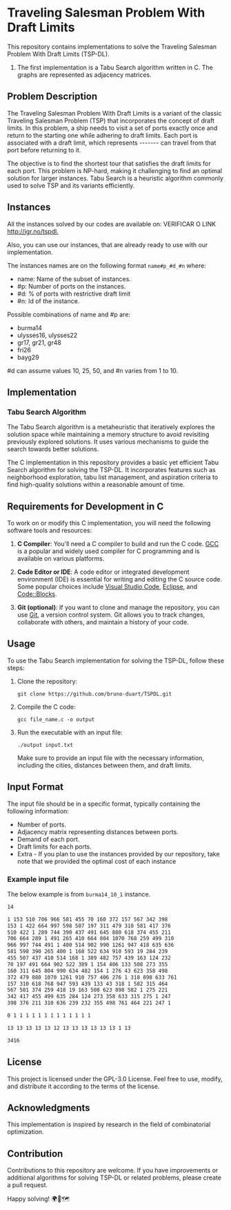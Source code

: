 # Traveling Salesman Problem With Draft Limits

This repository contains implementations to solve the Traveling Salesman Problem With Draft Limits (TSP-DL).

1. The first implementation is a Tabu Search algorithm written in C. The graphs are represented as adjacency matrices.

## Problem Description

The Traveling Salesman Problem With Draft Limits is a variant of the classic Traveling Salesman Problem (TSP) that incorporates the concept of draft limits. In this problem, a ship needs to visit a set of ports exactly once and return to the starting one while adhering to draft limits. Each port is associated with a draft limit, which represents ------- can travel from that port before returning to it.

The objective is to find the shortest tour that satisfies the draft limits for each port. This problem is NP-hard, making it challenging to find an optimal solution for larger instances. Tabu Search is a heuristic algorithm commonly used to solve TSP and its variants efficiently.

## Instances

All the instances solved by our codes are available on: VERIFICAR O LINK <http://jgr.no/tspdl.>

Also, you can use our instances, that are already ready to use with our implementation.

The instances names are on the following format ```name#p_#d_#n``` where:

+ name: Name of the subset of instances.
+ \#p: Number of ports on the instances.
+ \#d: % of ports with restrictive draft limit
+ \#n: Id of the instance.

Possible combinations of name and #p are:

+ burma14
+ ulysses16, ulysses22
+ gr17, gr21, gr48
+ fri26
+ bayg29

\#d can assume values 10, 25, 50, and \#n varies from 1 to 10.

## Implementation

### Tabu Search Algorithm

The Tabu Search algorithm is a metaheuristic that iteratively explores the solution space while maintaining a memory structure to avoid revisiting previously explored solutions. It uses various mechanisms to guide the search towards better solutions.

The C implementation in this repository provides a basic yet efficient Tabu Search algorithm for solving the TSP-DL. It incorporates features such as neighborhood exploration, tabu list management, and aspiration criteria to find high-quality solutions within a reasonable amount of time.

## Requirements for Development in C

To work on or modify this C implementation, you will need the following software tools and resources:

1. **C Compiler**: You'll need a C compiler to build and run the C code. [GCC](https://gcc.gnu.org/) is a popular and widely used compiler for C programming and is available on various platforms.

2. **Code Editor or IDE**: A code editor or integrated development environment (IDE) is essential for writing and editing the C source code. Some popular choices include [Visual Studio Code](https://code.visualstudio.com/), [Eclipse](https://www.eclipse.org/), and [Code::Blocks](http://www.codeblocks.org/).

3. **Git (optional)**: If you want to clone and manage the repository, you can use [Git](https://git-scm.com/), a version control system. Git allows you to track changes, collaborate with others, and maintain a history of your code.

## Usage

To use the Tabu Search implementation for solving the TSP-DL, follow these steps:

1. Clone the repository:

   ```shell
   git clone https://github.com/bruno-duart/TSPDL.git
   ```

2. Compile the C code:

    ```shell
    gcc file_name.c -o output
    ```

3. Run the executable with an input file:

    ```shell
    ./output input.txt
    ```

    Make sure to provide an input file with the necessary information, including the cities, distances between them, and draft limits.

## Input Format

The input file should be in a specific format, typically containing the following information:

- Number of ports.
- Adjacency matrix representing distances between ports.
- Demand of each port.
- Draft limits for each ports.
- Extra - If you plan to use the instances provided by our repository, take note that we provided the optimal cost of each instance

### Example input file

The below example is from ```burma14_10_1``` instance.

```txt
14

1 153 510 706 966 581 455 70 160 372 157 567 342 398 
153 1 422 664 997 598 507 197 311 479 310 581 417 376 
510 422 1 289 744 390 437 491 645 880 618 374 455 211 
706 664 289 1 491 265 410 664 804 1070 768 259 499 310 
966 997 744 491 1 400 514 902 990 1261 947 418 635 636 
581 598 390 265 400 1 168 522 634 910 593 19 284 239 
455 507 437 410 514 168 1 389 482 757 439 163 124 232 
70 197 491 664 902 522 389 1 154 406 133 508 273 355 
160 311 645 804 990 634 482 154 1 276 43 623 358 498 
372 479 880 1070 1261 910 757 406 276 1 318 898 633 761 
157 310 618 768 947 593 439 133 43 318 1 582 315 464 
567 581 374 259 418 19 163 508 623 898 582 1 275 221 
342 417 455 499 635 284 124 273 358 633 315 275 1 247 
398 376 211 310 636 239 232 355 498 761 464 221 247 1 

0 1 1 1 1 1 1 1 1 1 1 1 1 1 

13 13 13 13 13 12 13 13 13 13 13 13 1 13 

3416
```

## License

This project is licensed under the GPL-3.0 License. Feel free to use, modify, and distribute it according to the terms of the license.

## Acknowledgments

This implementation is inspired by research in the field of combinatorial optimization.

## Contribution

Contributions to this repository are welcome. If you have improvements or additional algorithms for solving TSP-DL or related problems, please create a pull request.

Happy solving! 🌍🧳🗺️
